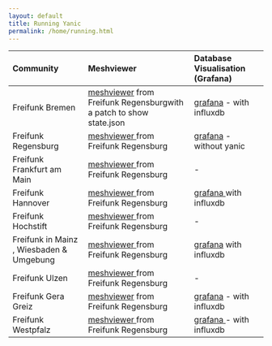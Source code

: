 ```yaml
---
layout: default
title: Running Yanic
permalink: /home/running.html
---
```


| Community | Meshviewer | Database Visualisation \(Grafana\) |
| :--- | :--- | :--- |
| Freifunk Bremen | [meshviewer](https://map.bremen.freifunk.net) from Freifunk Regensburgwith a patch to show state.json | [grafana](https://grafana.bremen.freifunk.net) - with influxdb |
| Freifunk Regensburg | [meshviewer ](https://regensburg.freifunk.net/meshviewer/)from Freifunk Regensburg | [grafana](https://grafana.regensburg.freifunk.net/) - without yanic |
| Freifunk Frankfurt am Main | [meshviewer ](https://map.ffm.freifunk.net)from Freifunk Regensburg | - |
| Freifunk Hannover | [meshviewer ](https://hannover.freifunk.net/karte/)from Freifunk Regensburg | [grafana ](https://stats.ffh.zone)with influxdb |
| Freifunk Hochstift | [meshviewer ](https://map.hochstift.freifunk.net)from Freifunk Regensburg | - |
| Freifunk in Mainz , Wiesbaden & Umgebung | [meshviewer ](https://mapng.freifunk-mwu.de/)from Freifunk Regensburg | [grafana](https://stats.freifunk-mwu.de) with influxdb |
| Freifunk Ulzen | [meshviewer ](http://map.ffue.eu)from Freifunk Regensburg | - |
| Freifunk Gera Greiz | [meshviewer](https://www.freifunk-gera-greiz.de/meshviewer/) from Freifunk Regensburg | [grafana](https://www.freifunk-gera-greiz.de/grafana/dashboard/db/meshviewer-graphen) - with influxdb |
| Freifunk Westpfalz | [meshviewer ](https://map.freifunk-westpfalz.de/)from Freifunk Regensburg | [grafana ](https://stats.freifunk-westpfalz.de/)- with influxdb |
